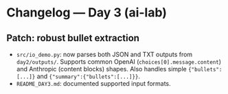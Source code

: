# Changelog — Day 3 (ai-lab)

## Patch: robust bullet extraction
- `src/io_demo.py`: now parses both JSON and TXT outputs from `day2/outputs/`.
  Supports common OpenAI (`choices[0].message.content`) and Anthropic (content blocks) shapes.
  Also handles simple `{"bullets":[...]}` and `{"summary":{"bullets":[...]}}`.
- `README_DAY3.md`: documented supported input formats.
